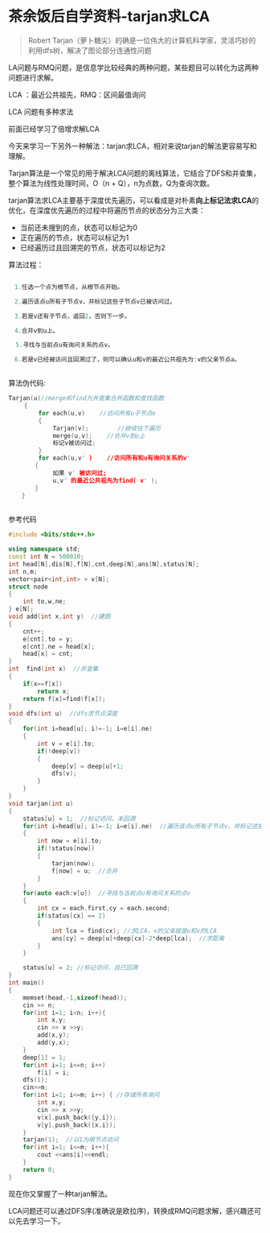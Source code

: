 # 茶余饭后自学资料-tarjan求LCA

>  Robert Tarjan（萝卜糖尖）的确是一位伟大的计算机科学家，灵活巧妙的利用dfs树，解决了图论部分连通性问题

LA问题与RMQ问题，是信息学比较经典的两种问题，某些题目可以转化为这两种问题进行求解。

LCA ：最近公共祖先，RMQ：区间最值询问

LCA 问题有多种求法

前面已经学习了倍增求解LCA

今天来学习一下另外一种解法：tarjan求LCA，相对来说tarjan的解法更容易写和理解。

Tarjan算法是一个常见的用于解决LCA问题的离线算法，它结合了DFS和并查集，整个算法为线性处理时间，O（n + Q），n为点数，Q为查询次数。

tarjan算法求LCA主要基于深度优先遍历，可以看成是对朴素**向上标记法求LCA**的优化，在深度优先遍历的过程中将遍历节点的状态分为三大类：

- 当前还未搜到的点，状态可以标记为0
- 正在遍历的节点，状态可以标记为1
- 已经遍历过且回溯完的节点，状态可以标记为2

算法过程：

```c++

　1.任选一个点为根节点，从根节点开始。

　2.遍历该点u所有子节点v，并标记这些子节点v已被访问过。

　3.若是v还有子节点，返回2，否则下一步。

　4.合并v到u上。

  5.寻找与当前点u有询问关系的点v。

　6.若是v已经被访问且回溯过了，则可以确认u和v的最近公共祖先为:v的父亲节点a。



```

算法伪代码:

```c++
Tarjan(u)//merge和find为并查集合并函数和查找函数
 　　{
 　　    for each(u,v)    //访问所有u子节点e
 　　    {
　　         Tarjan(v);        //继续往下遍历
　　         merge(u,v);    //合并v到u上
　　         标记v被访问过;
　　     }
　　     for each(u,v' )    //访问所有和u有询问关系的v'
　　    {
　　         如果 v' 被访问过;
　　         u,v' 的最近公共祖先为find( v' );
　　    }
　  }
 
```

参考代码

```c++
#include <bits/stdc++.h>

using namespace std;
const int N = 500010;
int head[N],dis[N],f[N],cnt,deep[N],ans[N],status[N];
int n,m;
vector<pair<int,int> > v[N];
struct node
{
    int to,w,ne;
} e[N];
void add(int x,int y)  //建图
{
    cnt++;
    e[cnt].to = y;
    e[cnt].ne = head[x];
    head[x] = cnt;
}
int  find(int x)  //并查集
{
    if(x==f[x])
        return x;
    return f[x]=find(f[x]);
}
void dfs(int u)  //dfs求节点深度
{
    for(int i=head[u]; i!=-1; i=e[i].ne)
    {
        int v = e[i].to;
        if(!deep[v])
        {
            deep[v] = deep[u]+1;
            dfs(v);
        }
    }
}
void tarjan(int u)
{
    status[u] = 1;  //标记访问，未回溯 
    for(int i=head[u]; i!=-1; i=e[i].ne)  //遍历该点u所有子节点v，并标记这些子节点v已被访问过。
    {
        int now = e[i].to;
        if(!status[now])
        {
            tarjan(now);
            f[now] = u;  //合并
        }
    }
    for(auto each:v[u])  //寻找与当前点u有询问关系的点v
    {
        int cx = each.first,cy = each.second;
        if(status[cx] == 2)
        {
            int lca = find(cx); //求LCA，v的父亲就是u和v的LCA
            ans[cy] = deep[u]+deep[cx]-2*deep[lca];  //求距离
        }
    }

    status[u] = 2; //标记访问，且已回溯 
}
int main()
{
    memset(head,-1,sizeof(head));
    cin >> n;
    for(int i=1; i<n; i++){
        int x,y;
        cin >> x >>y;
        add(x,y);
        add(y,x);
    }
    deep[1] = 1;
    for(int i=1; i<=n; i++)
        f[i] = i;
    dfs(1);
    cin>>m;
    for(int i=1; i<=m; i++) { //存储所有询问 
        int x,y;
        cin >> x >>y;
        v[x].push_back({y,i});
        v[y].push_back({x,i});
    }
    tarjan(1);  //以1为根节点访问
    for(int i=1; i<=m; i++){
        cout <<ans[i]<<endl;
    }
    return 0;
}


```

现在你又掌握了一种tarjan解法。

LCA问题还可以通过DFS序(准确说是欧拉序)，转换成RMQ问题求解，感兴趣还可以先去学习一下。
